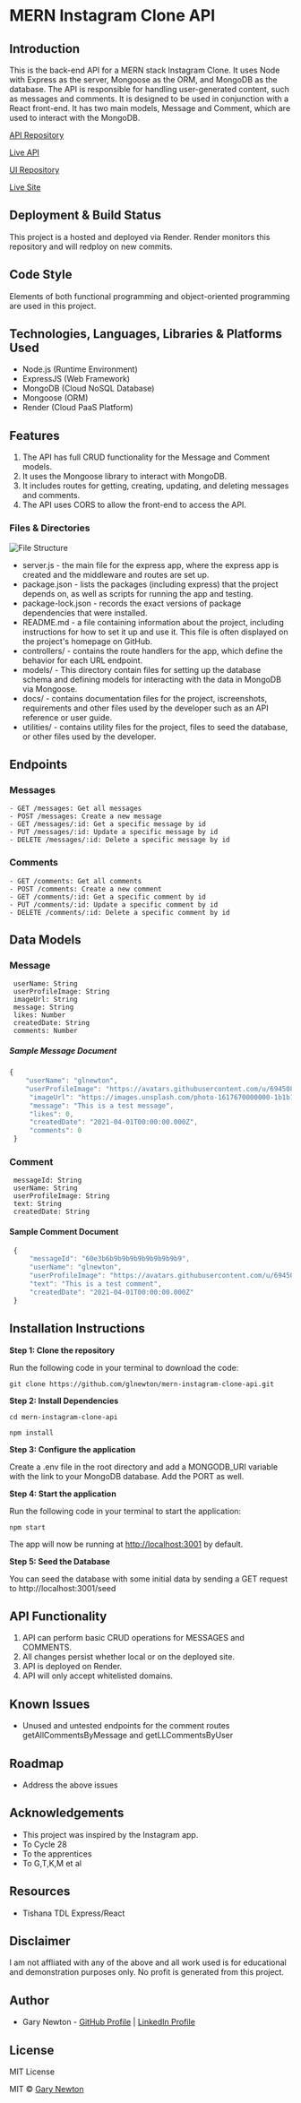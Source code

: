 # MERN Instagram Clone API

## Introduction

This is the back-end API for a MERN stack Instagram Clone. It uses Node with Express as the server, Mongoose as the ORM, and MongoDB as the database. The API is responsible for handling user-generated content, such as messages and comments. It is designed to be used in conjunction with a React front-end. It has two main models, Message and Comment, which are used to interact with the MongoDB.

[API Repository](https://github.com/glnewton/mern-instagram-clone-api)

[Live API](https://mern-instagram-clone-api.onrender.com)

[UI Repository](https://github.com/glnewton/mern-instagram-clone-ui)

[Live Site](https://mern-instagram-clone-ui.onrender.com)

## Deployment & Build Status

This project is a hosted and deployed via Render. Render monitors this repository and will redploy on new commits.

## Code Style

Elements of both functional programming and object-oriented programming are used in this project.

## Technologies, Languages, Libraries & Platforms Used

- Node.js (Runtime Environment)
- ExpressJS (Web Framework)
- MongoDB (Cloud NoSQL Database)
- Mongoose (ORM)
- Render (Cloud PaaS Platform)

## Features

1. The API has full CRUD functionality for the Message and Comment models.
2. It uses the Mongoose library to interact with MongoDB.
3. It includes routes for getting, creating, updating, and deleting messages and comments.
4. The API uses CORS to allow the front-end to access the API.

### Files & Directories

![File Structure](.docs/fileStructure.jpg)

- server.js - the main file for the express app, where the express app is created and the middleware and routes are set up.  
- package.json - lists the packages (including express) that the project depends on, as well as scripts for running the app and testing.  
- package-lock.json - records the exact versions of package dependencies that were installed.  
- README.md - a file containing information about the project, including instructions for how to set it up and use it. This file is often displayed on the project's homepage on GitHub.  
- controllers/ - contains the route handlers for the app, which define the behavior for each URL endpoint.  
- models/ - This directory contain files for setting up the database schema and defining models for interacting with the data in MongoDB via Mongoose.  
- docs/ - contains documentation files for the project, iscreenshots, requirements and other files used by the developer such as an API reference or user guide.  
- utilities/ - contains utility files for the project, files to seed the database, or other files used by the developer.  

## Endpoints 

### Messages  
    - GET /messages: Get all messages  
    - POST /messages: Create a new message  
    - GET /messages/:id: Get a specific message by id  
    - PUT /messages/:id: Update a specific message by id  
    - DELETE /messages/:id: Delete a specific message by id  

### Comments  
    - GET /comments: Get all comments  
    - POST /comments: Create a new comment  
    - GET /comments/:id: Get a specific comment by id  
    - PUT /comments/:id: Update a specific comment by id  
    - DELETE /comments/:id: Delete a specific comment by id  

## Data Models

### Message  
     userName: String  
     userProfileImage: String  
     imageUrl: String  
     message: String  
     likes: Number  
     createdDate: String  
     comments: Number  

##### Sample Message Document

```js
{
    "userName": "glnewton",
    "userProfileImage": "https://avatars.githubusercontent.com/u/69450874?v=4",
     "imageUrl": "https://images.unsplash.com/photo-1617670000000-1b1b1b1b1b1b?ixid=MnwxMjA3fDB8MHxwaG90by1wYWdlfHx8fGVufDB8fHx8&ixlib=rb-1.2.1&auto=format&fit=crop&w=500&q=60",
     "message": "This is a test message",
     "likes": 0,
     "createdDate": "2021-04-01T00:00:00.000Z",
     "comments": 0
 }
```

### Comment 
     messageId: String  
     userName: String  
     userProfileImage: String  
     text: String  
     createdDate: String  

#### Sample Comment Document  

```js
 {
     "messageId": "60e3b6b9b9b9b9b9b9b9b9b9",
     "userName": "glnewton",
     "userProfileImage": "https://avatars.githubusercontent.com/u/69450874?v=4",
     "text": "This is a test comment",
     "createdDate": "2021-04-01T00:00:00.000Z"
 }
```

## Installation Instructions

**Step 1: Clone the repository**  

Run the following code in your terminal to download the code:  

`git clone https://github.com/glnewton/mern-instagram-clone-api.git`

**Step 2: Install Dependencies**

`cd mern-instagram-clone-api`

`npm install`

**Step 3: Configure the application**

Create a .env file in the root directory and add a MONGODB_URI variable with the link to your MongoDB database. Add the PORT as well.


**Step 4: Start the application**

Run the following code in your terminal to start the application:

`npm start`

The app will now be running at <http://localhost:3001> by default.

**Step 5: Seed the Database**

You can seed the database with some initial data by sending a GET request to http://localhost:3001/seed

## API Functionality

1. API can perform basic CRUD operations for MESSAGES and COMMENTS.
2. All changes persist whether local or on the deployed site.
3. API is deployed on Render.
4. API will only accept whitelisted domains.

## Known Issues

- Unused and untested endpoints for the comment routes getAllCommentsByMessage and getLLCommentsByUser

## Roadmap

- Address the above issues

## Acknowledgements  

- This project was inspired by the Instagram app.
- To Cycle 28
- To the apprentices
- To G,T,K,M et al

## Resources

- Tishana TDL Express/React

## Disclaimer

I am not affliated with any of the above and all work used is for educational and demonstration purposes only. No profit is generated from this project.

## Author

- Gary Newton - [GitHub Profile](https://github.com/glnewton)  |  [LinkedIn Profile](https://www.linkedin.com/in/gary-newton-developer/)

## License

MIT License

MIT © [Gary Newton]()
